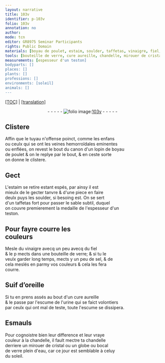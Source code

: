 ```yaml
---
layout: narrative
title: 103v
identifier: p-103v
folio: 103v
annotation: no
author:
mode: tcn
editor: GR8975 Seminar Participants
rights: Public Domain
materials: [boyau de poulet, estaim, soulder, taffetas, vinaigre, fiel, verre, sel, Suif d’oreille, urine, Esmauls, cristal, eau]
tools: [bouteille de verre, cure aureille, chandelle, mirouer de cristal, globe ou bocal de verre]
measurements: [espesseur d'un teston]
bodyparts: []
places: []
plants: []
professions: []
environments: [soleil]
animals: []
---
```


 <p><a href="{{ site.baseurl }}/normalized/">[TOC]</a> | <a href="{{ site.baseurl }}/texts/p-103v_tl/" target="_blank">[translation]</a></p><div class="folio" align="center">- - - - - <a href="http://gallica.bnf.fr/ark:/12148/btv1b10500001g/f212.image" target="_blank"><img src="https://cu-mkp.github.io/2017-workshop-edition/assets/photo-icon.png" alt="folio image: " style="display:inline-block; margin-bottom:-3px;"/>103v</a> - - - - - </div>  
  

## Clistere

 
 Affin que le tuyau n'offense poinct, co<span class="exp">mm</span>e les enfans<br/> ou ceulx qui <span class="del">se</span> ont les veines hemorroïdales eminentes<br/> ou enflées, on revest le bout du canon d'un lopin de <span class="m">boyau<br/> de poulet</span> & on le replye par le bout, & en ceste sorte<br/> on donne le clistere.
 
 
  

## Gect

 
 L'<span class="m">estaim</span> se retire estant espés, par ainsy il est<br/> mieulx de le gecter tanvre & d'une piece en faire<br/> deulx puys le<span class="add">s</span> <span class="m">soulder</span>, si besoing est. On se sert<br/> d'un <span class="m">taffetas</span> fort pour passer le sable subtil, duquel<br/> on couvre premierem<span class="exp">ent</span> la medaille de l'<span class="ms">espesseur d'un<br/> <span class="cn">teston</span></span>.
 
 
  

## Pour fayre courre les<br/> couleurs

 
 Mesle du <span class="m">vinaigre</span> <span class="del">avecq</span> un peu avecq du <span class="m">fiel</span><br/> & le <span class="del">p</span> mects dans une <span class="tl">bouteille de <span class="m">verre</span></span>; & si tu le<br/> veulx garder long temps, mects y un peu de <span class="m">sel</span>, & de<br/> cela meslés en parmy vos couleurs & cela les fera<br/> courre.
 
 
  

## <span class="m">Suif d’oreille</span>

 
 Si tu en prens assés au bout d'un <span class="tl">cure aureille</span><br/> & le passe par l'escume de l'<span class="m">urine</span> qui se faict volontiers<br/> par ceulx qui ont mal de teste, toute l'escume se dissipera.
 
 
  

## <span class="m">Esmauls</span>

 
 Pour cognoistre bien leur difference et leur vraye<br/> couleur à la <span class="tl">chandelle</span>, il fault mectre ta <span class="tl">chandelle</span><br/> derriere un <span class="tl">mirouer de <span class="m">cristal</span></span> ou un <span class="tl">globe ou bocal<br/> de <span class="m">verre</span></span> plein d'<span class="m">eau</span>, car ce jour est semblable à celuy<br/> du <span class="env">soleil</span>.
 
 